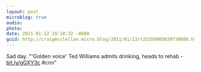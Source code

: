 ```yaml
---
layout: post
microblog: true
audio: 
photo: 
date: 2011-01-12 19:10:32 -0600
guid: http://craigmcclellan.micro.blog/2011/01/13/t25359005039730688.html
---
```

Sad day. "'Golden voice' Ted Williams admits drinking, heads to rehab - [bit.ly/gGXY3c](http://bit.ly/gGXY3c) #cnn"
